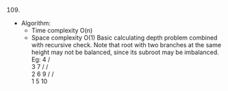 109.

- Algorithm:
  - Time complexity O(n)
  - Space complexity O(1)
    Basic calculating depth problem combined with recursive check. Note that root with two branches at the same height may not be balanced, since its subroot may be imbalanced. Eg:
    4
    / \
    3 7
    / / \
    2 6 9
    / / \
    1 5 10
